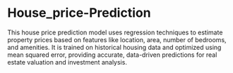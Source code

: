 # House_price-Prediction
This house price prediction model uses regression techniques to estimate property prices based on features like location, area, number of bedrooms, and amenities. It is trained on historical housing data and optimized using mean squared error, providing accurate, data-driven predictions for real estate valuation and investment analysis.
